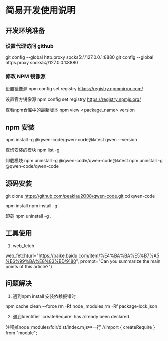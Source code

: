 # 简易开发使用说明


## 开发环境准备

### 设置代理访问 github

git config --global http.proxy socks5://127.0.0.1:8880
git config --global https.proxy socks5://127.0.0.1:8880

### 修改 NPM 镜像源

设置镜像源
npm config set registry https://registry.npmmirror.com/

设置官方镜像源
npm config set registry https://registry.npmjs.org/

查看npm仓库中的最新版本
npm view <package_name> version 

## npm 安装
npm install -g @qwen-code/qwen-code@latest
qwen --version

查询安装的模块
npm list -g

卸载模块
npm uninstall -g @qwen-code/qwen-code@latest
npm uninstall -g @qwen-code/qwen-code


## 源码安装

git clone https://github.com/peaklau2008/qwen-code.git
cd qwen-code

npm install
npm install -g .

卸载
npm uninstall -g .


## 工具使用

1. web_fetch

 web_fetch(url="https://baike.baidu.com/item/%E4%BA%BA%E5%B7%A5%E6%99%BA%E8%83%BD/9180", prompt="Can you summarize the main points of this article?")



## 问题解决

1. 遇到npm install 安装依赖报错时

npm cache clean --force
rm -Rf node_modules
rm -Rf package-lock.json

2. 遇到Identifier 'createRequire' has already been declared

注释掉node_modules/fdir/dist/index.mjs中一行
//import { createRequire } from "module";

